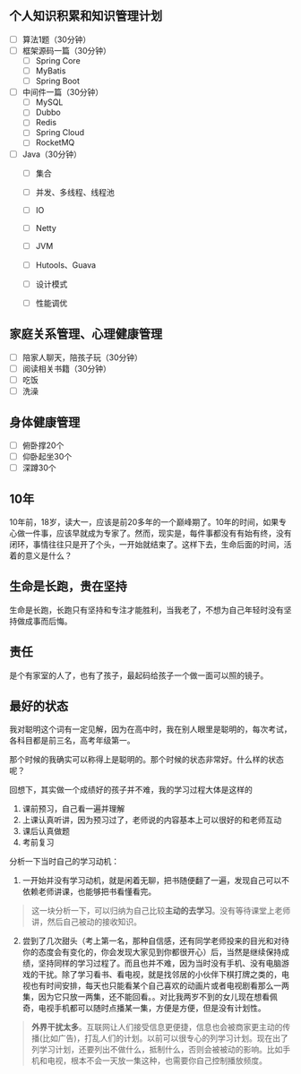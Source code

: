 ## 个人知识积累和知识管理计划

- [ ] 算法1题（30分钟）
- [ ] 框架源码一篇（30分钟）
	- [ ] Spring Core
	- [ ] MyBatis
	- [ ] Spring Boot
- [ ] 中间件一篇（30分钟）
	- [ ] MySQL
	- [ ] Dubbo
	- [ ] Redis
	- [ ] Spring Cloud
	- [ ] RocketMQ
- [ ] Java（30分钟）
	- [ ] 集合
	- [ ] 并发、多线程、线程池
	- [ ] IO
	- [ ] Netty
	- [ ] JVM
	- [ ] Hutools、Guava
	- [ ] 设计模式
	- [ ] 性能调优


## 家庭关系管理、心理健康管理

- [ ] 陪家人聊天，陪孩子玩（30分钟）
- [ ] 阅读相关书籍（30分钟）
- [ ] 吃饭
- [ ] 洗澡

## 身体健康管理

- [ ]  俯卧撑20个
- [ ]  仰卧起坐30个
- [ ]  深蹲30个

## 10年 

10年前，18岁，读大一，应该是前20多年的一个巅峰期了。10年的时间，如果专心做一件事，应该早就成为专家了。然而，现实是，每件事都没有有始有终，没有闭环，事情往往只是开了个头，一开始就结束了。这样下去，生命后面的时间，活着的意义是什么？

## 生命是长跑，贵在坚持

生命是长跑，长跑只有坚持和专注才能胜利，当我老了，不想为自己年轻时没有坚持做成事而后悔。

## 责任 

是个有家室的人了，也有了孩子，最起码给孩子一个做一面可以照的镜子。

## 最好的状态

我对聪明这个词有一定见解，因为在高中时，我在别人眼里是聪明的，每次考试，各科目都是前三名，高考年级第一。

那个时候的我确实可以称得上是聪明的。那个时候的状态非常好。什么样的状态呢？

回想下，其实做一个成绩好的孩子并不难，我的学习过程大体是这样的

1. 课前预习，自己看一遍并理解
2. 上课认真听讲，因为预习过了，老师说的内容基本上可以很好的和老师互动
3. 课后认真做题
4. 考前复习

分析一下当时自己的学习动机：

1. 一开始并没有学习动机，就是闲着无聊，把书随便翻了一遍，发现自己可以不依赖老师讲课，也能够把书看懂看完。
> 这一块分析一下，可以归纳为自己比较**主动的去学习**。没有等待课堂上老师讲，然后自己被动的接收知识。
2. 尝到了几次甜头（考上第一名，那种自信感，还有同学老师投来的目光和对待你的态度会有变化的，你会发现大家见到你都很开心）后，当然是继续保持成绩，坚持同样的学习过程了。而且也并不难，因为当时没有手机、没有电脑游戏的干扰。除了学习看书、看电视，就是找邻居的小伙伴下棋打牌之类的，电视也有时间安排，每天也只能看某个自己喜欢的动画片或者电视剧看那么一两集，因为它只放一两集，还不能回看。。对比我两岁不到的女儿现在想看佩奇，电视手机都可以随时点播某一集，方便是方便，但是没有计划性。
> **外界干扰太多**。互联网让人们接受信息更便捷，信息也会被商家更主动的传播(比如广告)，打乱人们的计划。以前可以很专心的列学习计划。现在出了列学习计划，还要列出不做什么，抵制什么，否则会被被动的影响。比如手机和电视，根本不会一天放一集这种，也需要你自己控制播放频度。

